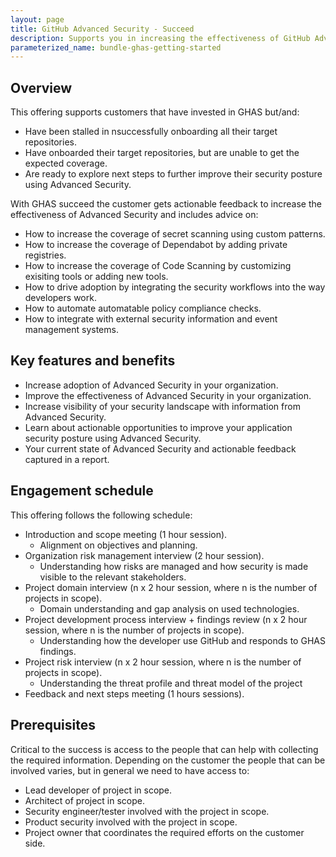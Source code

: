 ```yaml
---
layout: page
title: GitHub Advanced Security - Succeed
description: Supports you in increasing the effectiveness of GitHub Advanced Security.
parameterized_name: bundle-ghas-getting-started
---
```


## Overview

This offering supports customers that have invested in GHAS but/and:

- Have been stalled in nsuccessfully onboarding all their target repositories.
- Have onboarded their target repositories, but are unable to get the expected coverage.
- Are ready to explore next steps to further improve their security posture using Advanced Security.

With GHAS succeed the customer gets actionable feedback to increase the effectiveness of Advanced Security and includes advice on:

- How to increase the coverage of secret scanning using custom patterns.
- How to increase the coverage of Dependabot by adding private registries.
- How to increase the coverage of Code Scanning by customizing exisiting tools or adding new tools.
- How to drive adoption by integrating the security workflows into the way developers work.
- How to automate automatable policy compliance checks.
- How to integrate with external security information and event management systems.

## Key features and benefits

- Increase adoption of Advanced Security in your organization.
- Improve the effectiveness of Advanced Security in your organization.
- Increase visibility of your security landscape with information from Advanced Security.
- Learn about actionable opportunities to improve your application security posture using Advanced Security.
- Your current state of Advanced Security and actionable feedback captured in a report.

## Engagement schedule

This offering follows the following schedule:

- Introduction and scope meeting (1 hour session).
  - Alignment on objectives and planning.   
- Organization risk management interview (2 hour session).
  - Understanding how risks are managed and how security is made visible to the relevant stakeholders.
- Project domain interview (n x 2 hour session, where n is the number of projects in scope).
  - Domain understanding and gap analysis on used technologies. 
- Project development process interview + findings review (n x 2 hour session, where n is the number of projects in scope).
  - Understanding how the developer use GitHub and responds to GHAS findings.
- Project risk interview (n x 2 hour session, where n is the number of projects in scope).
  - Understanding the threat profile and threat model of the project
- Feedback and next steps meeting (1 hours sessions).

## Prerequisites

Critical to the success is access to the people that can help with collecting the required information.
Depending on the customer the people that can be involved varies, but in general we need to have access to:

- Lead developer of project in scope.
- Architect of project in scope.
- Security engineer/tester involved with the project in scope.
- Product security involved with the project in scope.
- Project owner that coordinates the required efforts on the customer side.
